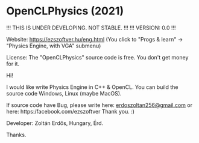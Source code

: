 # OpenCLPhysics (2021) 
!!! THIS IS UNDER DEVELOPING. NOT STABLE. !!!
!!! VERSION: 0.0 !!!

Website: https://ezszoftver.hu/eng.html (You click to "Progs & learn" -> "Physics Engine, with VGA" submenu)

License:
The "OpenCLPhysics" source code is free.
You don't get money for it.

Hi!

I would like write Physics Engine in C++ & OpenCL.
You can build the source code Windows, Linux (maybe MacOS).

If source code have Bug, please write here:
erdoszoltan256@gmail.com
or here:
https:/facebook.com/ezszoftver
Thank you. :)

Developer:
Zoltán Erdős, Hungary, Érd.

Thanks.
